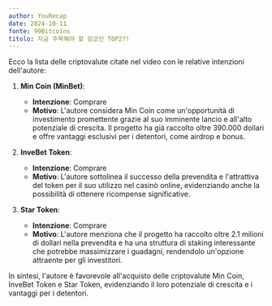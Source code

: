 ```yaml
---
author: YouRecap
date: 2024-10-11
fonte: 99Bitcoins
titolo: 지금 주목해야 할 밈코인 TOP2?!
---
```


Ecco la lista delle criptovalute citate nel video con le relative intenzioni dell'autore:

1. **Min Coin (MinBet)**: 
   - **Intenzione**: Comprare
   - **Motivo**: L'autore considera Min Coin come un'opportunità di investimento promettente grazie al suo imminente lancio e all'alto potenziale di crescita. Il progetto ha già raccolto oltre 390.000 dollari e offre vantaggi esclusivi per i detentori, come airdrop e bonus.

2. **InveBet Token**: 
   - **Intenzione**: Comprare
   - **Motivo**: L'autore sottolinea il successo della prevendita e l'attrattiva del token per il suo utilizzo nel casinò online, evidenziando anche la possibilità di ottenere ricompense significative.

3. **Star Token**: 
   - **Intenzione**: Comprare
   - **Motivo**: L'autore menziona che il progetto ha raccolto oltre 2.1 milioni di dollari nella prevendita e ha una struttura di staking interessante che potrebbe massimizzare i guadagni, rendendolo un'opzione attraente per gli investitori.

In sintesi, l'autore è favorevole all'acquisto delle criptovalute Min Coin, InveBet Token e Star Token, evidenziando il loro potenziale di crescita e i vantaggi per i detentori.
